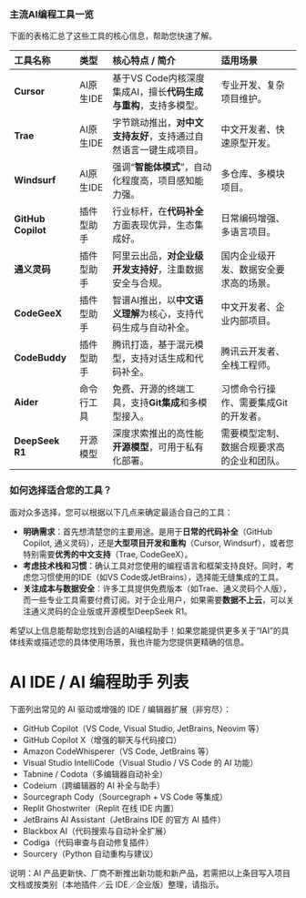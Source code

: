 <!--
 * @Description:
 * @Author: xunzhaotech
 * @Email: luyb@xunzhaotech.com
 * @QQ: 1525572900
 * @Date: 2025-10-23 19:00:01
 * @LastEditTime: 2025-10-23 19:00:08
 * @LastEditors: xunzhaotech
-->

### 主流AI编程工具一览

下面的表格汇总了这些工具的核心信息，帮助您快速了解。

| 工具名称 | 类型 | 核心特点 / 简介 | 适用场景 |
| :--- | :--- | :--- | :--- |
| **Cursor** | AI原生IDE | 基于VS Code内核深度集成AI，擅长**代码生成与重构**，支持多模型。 | 专业开发、复杂项目维护。 |
| **Trae** | AI原生IDE | 字节跳动推出，**对中文支持友好**，支持通过自然语言一键生成项目。 | 中文开发者、快速原型开发。 |
| **Windsurf** | AI原生IDE | 强调“**智能体模式**”，自动化程度高，项目感知能力强。 | 多仓库、多模块项目。 |
| **GitHub Copilot** | 插件型助手 | 行业标杆，在**代码补全**方面表现优异，生态集成好。 | 日常编码增强、多语言项目。 |
| **通义灵码** | 插件型助手 | 阿里云出品，**对企业级开发支持好**，注重数据安全与合规。 | 国内企业级开发、数据安全要求高的场景。 |
| **CodeGeeX** | 插件型助手 | 智谱AI推出，以**中文语义理解**为核心，支持代码生成与自动补全。 | 中文开发者、企业内部项目。 |
| **CodeBuddy** | 插件型助手 | 腾讯打造，基于混元模型，支持对话生成和代码补全。 | 腾讯云开发者、全栈工程师。 |
| **Aider** | 命令行工具 | 免费、开源的终端工具，支持**Git集成**和多模型接入。 | 习惯命令行操作、需要集成Git的开发者。 |
| **DeepSeek R1** | 开源模型 | 深度求索推出的高性能**开源模型**，可用于私有化部署。 | 需要模型定制、数据合规要求高的企业和团队。 |

### 如何选择适合您的工具？

面对众多选择，您可以根据以下几点来确定最适合自己的工具：

-   **明确需求**：首先想清楚您的主要用途。是用于**日常的代码补全**（GitHub Copilot, 通义灵码），还是**大型项目开发和重构**（Cursor, Windsurf），或者您特别需要**优秀的中文支持**（Trae, CodeGeeX）。
-   **考虑技术栈和习惯**：确认工具对您使用的编程语言和框架支持良好。同时，考虑您习惯使用的IDE（如VS Code或JetBrains），选择能无缝集成的工具。
-   **关注成本与数据安全**：许多工具提供免费版本（如Trae、通义灵码个人版），而一些专业工具需要付费订阅。对于企业用户，如果需要**数据不上云**，可以关注通义灵码的企业版或开源模型DeepSeek R1。

希望以上信息能帮助您找到合适的AI编程助手！如果您能提供更多关于“IAI”的具体线索或描述您的具体使用场景，我也许能为您提供更精确的信息。
# AI IDE / AI 编程助手 列表

下面列出常见的 AI 驱动或增强的 IDE / 编辑器扩展（非穷尽）：

- GitHub Copilot（VS Code, Visual Studio, JetBrains, Neovim 等）
- GitHub Copilot X（增强的聊天与代码接口）
- Amazon CodeWhisperer（VS Code, JetBrains 等）
- Visual Studio IntelliCode（Visual Studio / VS Code 的 AI 功能）
- Tabnine / Codota（多编辑器自动补全）
- Codeium（跨编辑器的 AI 补全与助手）
- Sourcegraph Cody（Sourcegraph + VS Code 等集成）
- Replit Ghostwriter（Replit 在线 IDE 内置）
- JetBrains AI Assistant（JetBrains IDE 的官方 AI 插件）
- Blackbox AI（代码搜索与自动补全扩展）
- Codiga（代码审查与自动修复插件）
- Sourcery（Python 自动重构与建议）

说明：AI 产品更新快、厂商不断推出新功能和新产品，若需把以上条目写入项目文档或按类别（本地插件／云 IDE／企业版）整理，请指示。
